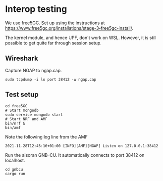 # Interop testing
We use free5GC.  Set up using the instructions at https://www.free5gc.org/installations/stage-3-free5gc-install/.

The kernel module, and hence UPF, don't work on WSL.  However, it is still possible to get quite far through session setup.

## Wireshark
Capture NGAP to ngap.cap.
```
sudo tcpdump -i lo port 38412 -w ngap.cap
```

## Test setup
```
cd free5GC
# Start mongodb
sudo service mongodb start
# Start NRF and AMF
bin/nrf &
bin/amf
```
Note the following log line from the AMF

```
2021-11-28T12:45:16+01:00 [INFO][AMF][NGAP] Listen on 127.0.0.1:38412
```

Run the alsoran GNB-CU.  It automatically connects to port 38412 on localhost.
```
cd gnbcu
cargo run
```